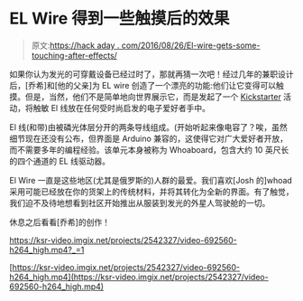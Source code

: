 # EL Wire 得到一些触摸后的效果

> 原文:[https://hack aday . com/2016/08/26/El-wire-gets-some-touching-after-effects/](https://hackaday.com/2016/08/26/el-wire-gets-some-touching-after-effects/)

如果你认为发光的可穿戴设备已经过时了，那就再猜一次吧！经过几年的兼职设计后，[乔希]和[他的父亲]为 EL wire 创造了一个漂亮的功能:他们让它变得可以触摸。但是，当然，他们不是简单地向世界展示它，而是发起了一个 [Kickstarter](https://www.kickstarter.com/projects/2055918540/whoa-board-dream-with-touch-sensing-el-wire-panels?__prclt=dd5Y8qIv&ref=ksrtwitter) 活动，将触敏 El 线放在任何受时尚启发的电子爱好者手中。

El 线(和带)由被磷光体层分开的两条导线组成。(开始听起来像电容了？唉，虽然细节现在还没有公布，但界面是 Arduino 兼容的，这使得它对广大爱好者开放，而不需要多年的编程经验。该单元本身被称为 Whoaboard，包含大约 10 英尺长的四个通道的 EL 线驱动器。

El Wire 一直是这些地区(尤其是俄罗斯的)人群的最爱。我们喜欢[Josh 的]whoad 采用可能已经放在你的货架上的传统材料，并将其转化为全新的界面。有了触觉，我们迫不及待地想看到社区开始推出从服装到发光的外星人驾驶舱的一切。

休息之后看看[乔希]的创作！

 <https://ksr-video.imgix.net/projects/2542327/video-692560-h264_high.mp4?_=1>

[https://ksr-video.imgix.net/projects/2542327/video-692560-h264_high.mp4](https://ksr-video.imgix.net/projects/2542327/video-692560-h264_high.mp4)